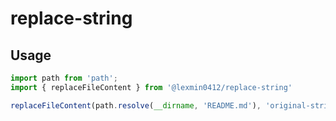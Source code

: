 # replace-string

## Usage

```js
import path from 'path';
import { replaceFileContent } from '@lexmin0412/replace-string'

replaceFileContent(path.resolve(__dirname, 'README.md'), 'original-string', 'target-string')
```
